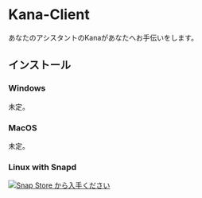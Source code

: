# Kana-Client
あなたのアシスタントのKanaがあなたへお手伝いをします。

## インストール
### Windows
未定。

### MacOS
未定。

### Linux with Snapd
[![Snap Store から入手ください](https://snapcraft.io/static/images/badges/jp/snap-store-black.svg)](https://snapcraft.io/kana)